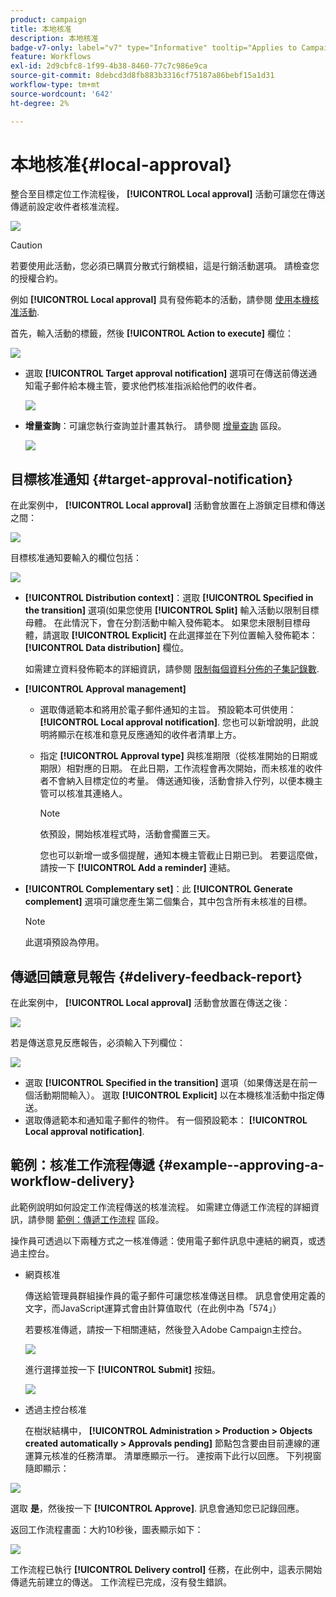 ```yaml
---
product: campaign
title: 本地核准
description: 本地核准
badge-v7-only: label="v7" type="Informative" tooltip="Applies to Campaign Classic v7 only"
feature: Workflows
exl-id: 2d9cbfc8-1f99-4b38-8460-77c7c986e9ca
source-git-commit: 8debcd3d8fb883b3316cf75187a86bebf15a1d31
workflow-type: tm+mt
source-wordcount: '642'
ht-degree: 2%

---
```


# 本地核准{#local-approval}



整合至目標定位工作流程後， **[!UICONTROL Local approval]** 活動可讓您在傳送傳遞前設定收件者核准流程。

![](assets/local_validation_0.png)

>[!CAUTION]
>
>若要使用此活動，您必須已購買分散式行銷模組，這是行銷活動選項。 請檢查您的授權合約。

例如 **[!UICONTROL Local approval]** 具有發佈範本的活動，請參閱 [使用本機核准活動](using-the-local-approval-activity.md).

首先，輸入活動的標籤，然後 **[!UICONTROL Action to execute]** 欄位：

![](assets/local_validation_1.png)

* 選取 **[!UICONTROL Target approval notification]** 選項可在傳送前傳送通知電子郵件給本機主管，要求他們核准指派給他們的收件者。

   ![](assets/local_validation_intro_2.png)

* **增量查詢**：可讓您執行查詢並計畫其執行。 請參閱 [增量查詢](incremental-query.md) 區段。

   ![](assets/local_validation_intro_3.png)

## 目標核准通知 {#target-approval-notification}

在此案例中， **[!UICONTROL Local approval]** 活動會放置在上游鎖定目標和傳送之間：

![](assets/local_validation_2.png)

目標核准通知要輸入的欄位包括：

![](assets/local_validation_3.png)

* **[!UICONTROL Distribution context]**：選取 **[!UICONTROL Specified in the transition]** 選項(如果您使用 **[!UICONTROL Split]** 輸入活動以限制目標母體。 在此情況下，會在分割活動中輸入發佈範本。 如果您未限制目標母體，請選取 **[!UICONTROL Explicit]** 在此選擇並在下列位置輸入發佈範本： **[!UICONTROL Data distribution]** 欄位。

   如需建立資料發佈範本的詳細資訊，請參閱 [限制每個資料分佈的子集記錄數](split.md#limiting-the-number-of-subset-records-per-data-distribution).

* **[!UICONTROL Approval management]**

   * 選取傳遞範本和將用於電子郵件通知的主旨。 預設範本可供使用： **[!UICONTROL Local approval notification]**. 您也可以新增說明，此說明將顯示在核准和意見反應通知的收件者清單上方。
   * 指定 **[!UICONTROL Approval type]** 與核准期限（從核准開始的日期或期限）相對應的日期。 在此日期，工作流程會再次開始，而未核准的收件者不會納入目標定位的考量。 傳送通知後，活動會排入佇列，以便本機主管可以核准其連絡人。

      >[!NOTE]
      >
      >依預設，開始核准程式時，活動會擱置三天。

      您也可以新增一或多個提醒，通知本機主管截止日期已到。 若要這麼做，請按一下 **[!UICONTROL Add a reminder]** 連結。

* **[!UICONTROL Complementary set]**：此 **[!UICONTROL Generate complement]** 選項可讓您產生第二個集合，其中包含所有未核准的目標。

   >[!NOTE]
   >
   >此選項預設為停用。

## 傳遞回饋意見報告 {#delivery-feedback-report}

在此案例中， **[!UICONTROL Local approval]** 活動會放置在傳送之後：

![](assets/local_validation_4.png)

若是傳送意見反應報告，必須輸入下列欄位：

![](assets/local_validation_workflow_4.png)

* 選取 **[!UICONTROL Specified in the transition]** 選項（如果傳送是在前一個活動期間輸入）。 選取 **[!UICONTROL Explicit]** 以在本機核准活動中指定傳送。
* 選取傳遞範本和通知電子郵件的物件。 有一個預設範本： **[!UICONTROL Local approval notification]**.

## 範例：核准工作流程傳遞 {#example--approving-a-workflow-delivery}

此範例說明如何設定工作流程傳送的核准流程。 如需建立傳遞工作流程的詳細資訊，請參閱 [範例：傳遞工作流程](delivery.md#example--delivery-workflow) 區段。

操作員可透過以下兩種方式之一核准傳遞：使用電子郵件訊息中連結的網頁，或透過主控台。

* 網頁核准

   傳送給管理員群組操作員的電子郵件可讓您核准傳送目標。 訊息會使用定義的文字，而JavaScript運算式會由計算值取代（在此例中為「574」）

   若要核准傳遞，請按一下相關連結，然後登入Adobe Campaign主控台。

   ![](assets/new-workflow-valid-webaccess.png)

   進行選擇並按一下 **[!UICONTROL Submit]** 按鈕。

   ![](assets/new-workflow-valid-webaccess-confirm.png)

* 透過主控台核准

   在樹狀結構中， **[!UICONTROL Administration > Production > Objects created automatically > Approvals pending]** 節點包含要由目前連線的運運算元核准的任務清單。 清單應顯示一行。 連按兩下此行以回應。 下列視窗隨即顯示：

![](assets/new-workflow-7.png)

選取 **是**，然後按一下 **[!UICONTROL Approve]**. 訊息會通知您已記錄回應。

返回工作流程畫面：大約10秒後，圖表顯示如下：

![](assets/new-workflow-8.png)

工作流程已執行 **[!UICONTROL Delivery control]** 任務，在此例中，這表示開始傳遞先前建立的傳送。 工作流程已完成，沒有發生錯誤。
